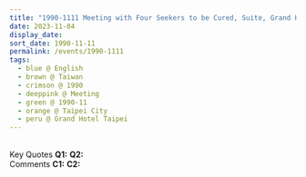 ```yaml
---
title: "1990-1111 Meeting with Four Seekers to be Cured, Suite, Grand Hotel Taipei, No. 1號, Section 4, Zhongshan N Rd, Zhongshan District, Taipei City, Taiwan"
date: 2023-11-04
display_date: 
sort_date: 1990-11-11
permalink: /events/1990-1111
tags:
  - blue @ English
  - brown @ Taiwan
  - crimson @ 1990
  - deeppink @ Meeting
  - green @ 1990-11
  - orange @ Taipei City
  - peru @ Grand Hotel Taipei
---
```


<br>

<wave-list>
  <list-title color="DarkSeaGreen" width="55">Key Quotes</list-title>
  <list-item color="BlanchedAlmond" width="280"><b>Q1:</b> <i></i></list-item>
  <list-item color="Lavender" width="280"><b>Q2:</b> <i></i></list-item>
</wave-list>

<br>

<wave-list>
  <list-title color="DarkSeaGreen" width="55">Comments</list-title>
  <list-item color="BlanchedAlmond" width="280"><b>C1:</b> <i></i></list-item>
  <list-item color="Lavender" width="280"><b>C2:</b> <i></i></list-item>
</wave-list>